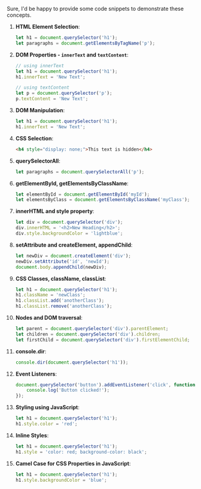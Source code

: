 Sure, I'd be happy to provide some code snippets to demonstrate these concepts.

1. **HTML Element Selection**:

    ```javascript
    let h1 = document.querySelector('h1');  
    let paragraphs = document.getElementsByTagName('p');  
    ```

2. **DOM Properties - `innerText` and `textContent`**:

    ```javascript
    // using innerText
    let h1 = document.querySelector('h1');
    h1.innerText = 'New Text';  

    // using textContent
    let p = document.querySelector('p');
    p.textContent = 'New Text';
    ```

3. **DOM Manipulation**:

    ```javascript
    let h1 = document.querySelector('h1');
    h1.innerText = 'New Text';  
    ```

4. **CSS Selection**:

    ```html
    <h4 style="display: none;">This text is hidden</h4>
    ```

5. **querySelectorAll**:

    ```javascript
    let paragraphs = document.querySelectorAll('p');
    ```

6. **getElementById, getElementsByClassName**:

    ```javascript
    let elementById = document.getElementById('myId');
    let elementsByClass = document.getElementsByClassName('myClass');
    ```

7. **innerHTML and style property**:

    ```javascript
    let div = document.querySelector('div');
    div.innerHTML = '<h2>New Heading</h2>';
    div.style.backgroundColor = 'lightblue';
    ```

8. **setAttribute and createElement, appendChild**:

    ```javascript
    let newDiv = document.createElement('div');
    newDiv.setAttribute('id', 'newId');
    document.body.appendChild(newDiv);
    ```

9. **CSS Classes, className, classList**:

    ```javascript
    let h1 = document.querySelector('h1');
    h1.className = 'newClass';
    h1.classList.add('anotherClass');
    h1.classList.remove('anotherClass');
    ```

10. **Nodes and DOM traversal**:

    ```javascript
    let parent = document.querySelector('div').parentElement;
    let children = document.querySelector('div').children;
    let firstChild = document.querySelector('div').firstElementChild;
    ```

11. **console.dir**:

    ```javascript
    console.dir(document.querySelector('h1'));
    ```

12. **Event Listeners**:

    ```javascript
    document.querySelector('button').addEventListener('click', function() {
        console.log('Button clicked!');
    });
    ```

13. **Styling using JavaScript**:

    ```javascript
    let h1 = document.querySelector('h1');
    h1.style.color = 'red';
    ```

14. **Inline Styles**:

    ```javascript
    let h1 = document.querySelector('h1');
    h1.style = 'color: red; background-color: black';
    ```

15. **Camel Case for CSS Properties in JavaScript**:

    ```javascript
    let h1 = document.querySelector('h1');
    h1.style.backgroundColor = 'blue';
    ```
